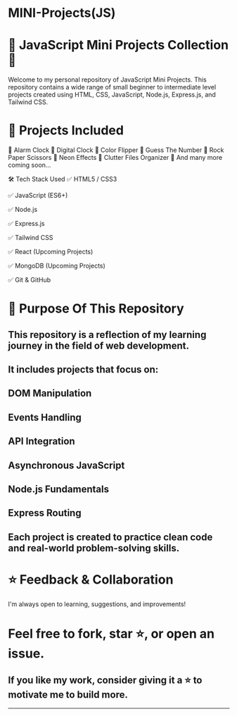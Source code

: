 # MINI-Projects(JS)

# 🌟 JavaScript Mini Projects Collection 🚀
Welcome to my personal repository of JavaScript Mini Projects.
This repository contains a wide range of small beginner to intermediate level projects created using HTML, CSS, JavaScript, Node.js, Express.js, and Tailwind CSS.

# 📂 Projects Included
🔹 Alarm Clock
🔹 Digital Clock
🔹 Color Flipper
🔹 Guess The Number
🔹 Rock Paper Scissors
🔹 Neon Effects
🔹 Clutter Files Organizer
🔹 And many more coming soon...

🛠 Tech Stack Used
✅ HTML5 / CSS3

✅ JavaScript (ES6+)

✅ Node.js

✅ Express.js

✅ Tailwind CSS

✅ React (Upcoming Projects)

✅ MongoDB (Upcoming Projects)

✅ Git & GitHub

# 🎯 Purpose Of This Repository
## This repository is a reflection of my learning journey in the field of web development.

## It includes projects that focus on:

## DOM Manipulation

## Events Handling

## API Integration

## Asynchronous JavaScript

## Node.js Fundamentals

## Express Routing

## Each project is created to practice clean code and real-world problem-solving skills.

# ⭐ Feedback & Collaboration
I'm always open to learning, suggestions, and improvements!

# Feel free to fork, star ⭐, or open an issue.
## If you like my work, consider giving it a ⭐ to motivate me to build more.
---
